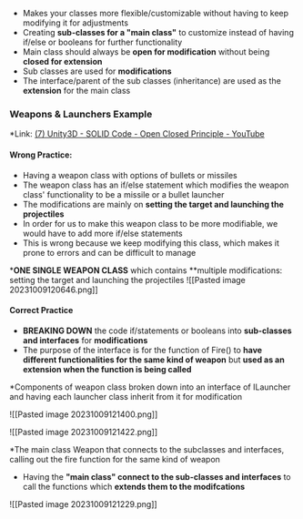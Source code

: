 * Makes your classes more flexible/customizable without having to keep modifying it for adjustments
* Creating **sub-classes for a "main class"** to customize instead of having if/else or booleans for further functionality
* Main class should always be **open for modification** without being **closed for extension**
* Sub classes are used for **modifications**
* The interface/parent of the sub classes (inheritance) are used as the **extension** for the main class
### Weapons & Launchers Example
*Link: [(7) Unity3D - SOLID Code - Open Closed Principle - YouTube](https://www.youtube.com/watch?v=wYkzeKghjsI&list=PLB5_EOMkLx_WjcjrsGUXq9wpTib3NCuqg&index=2)
#### Wrong Practice:
* Having a weapon class with options of bullets or missiles
* The weapon class has an if/else statement which modifies the weapon class' functionality to be a missile or a bullet launcher 
* The modifications are mainly on **setting the target and launching the projectiles**
* In order for us to make this weapon class to be more modifiable, we would have to add more if/else statements
* This is wrong because we keep modifying this class, which makes it prone to errors and can be difficult to manage

***ONE SINGLE WEAPON CLASS** which contains **multiple modifications: setting the target and launching the projectiles
![[Pasted image 20231009120646.png]]
#### Correct Practice 
* **BREAKING DOWN** the code if/statements or booleans into **sub-classes and interfaces** for **modifications**
* The purpose of the interface is for the function of Fire() to **have different functionalities for the same kind of weapon** but **used as an extension when the function is being called** 

*Components of weapon class broken down into an interface of ILauncher and having each launcher class inherit from it for modification

![[Pasted image 20231009121400.png]]

![[Pasted image 20231009121422.png]]

*The main class Weapon that connects to the subclasses and interfaces, calling out the fire function for the same kind of weapon
* Having the ****"main class"** connect to the sub-classes and interfaces** to call the functions which **extends them to the modifcations**

![[Pasted image 20231009121229.png]]



